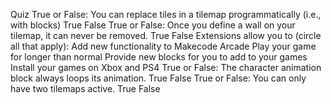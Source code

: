 Quiz
True or False: You can replace tiles in a tilemap programmatically (i.e., with blocks)
True
False
True or False: Once you define a wall on your tilemap, it can never be removed.
True
False
Extensions allow you to (circle all that apply):
Add new functionality to Makecode Arcade
Play your game for longer than normal
Provide new blocks for you to add to your games
Install your games on Xbox and PS4
True or False: The character animation block always loops its animation.
True
False
True or False: You can only have two tilemaps active.
True
False
